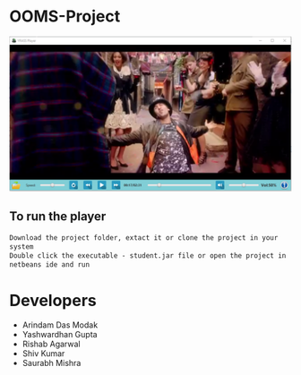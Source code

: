 # OOMS-Project

![MediaPlayerUI](student/src/ui2.PNG)

## To run the player
``` 
Download the project folder, extact it or clone the project in your system
Double click the executable - student.jar file or open the project in netbeans ide and run
```

# Developers
* Arindam Das Modak
* Yashwardhan Gupta
* Rishab Agarwal
* Shiv Kumar
* Saurabh Mishra

